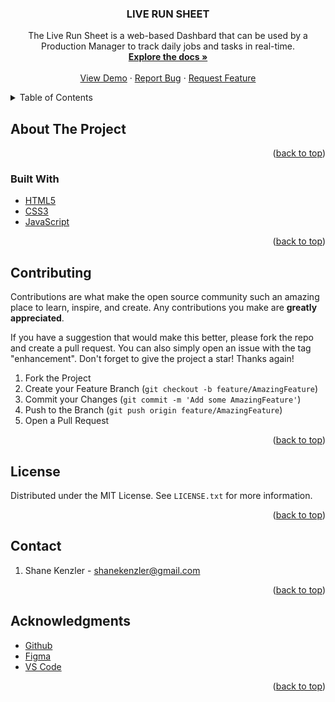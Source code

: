<h3 align="center">LIVE RUN SHEET</h3>

  <p align="center">
    The Live Run Sheet is a web-based Dashbard that can be used by a Production Manager to track daily jobs and tasks in real-time. 
    <br />
    <a href="https://github.com/github_skenzler/live_run_sheet"><strong>Explore the docs »</strong></a>
    <br />
    <br />
    <a href="https://github.com/github_skenzler/repo_name">View Demo</a>
    ·
    <a href="https://github.com/github_skenzler/live_run_sheet/issues">Report Bug</a>
    ·
    <a href="https://github.com/github_username/repo_name/issues">Request Feature</a>
  </p>
</div>



<!-- TABLE OF CONTENTS -->
<details>
  <summary>Table of Contents</summary>
  <ol>
    <li>
      <a href="#about-the-project">About The Project</a>
      <ul>
        <li><a href="#built-with">Built With</a></li>
      </ul>
    </li>
    <li>
      <a href="#getting-started">Getting Started</a>
      <ul>
        <li><a href="#prerequisites">Prerequisites</a></li>
        <li><a href="#installation">Installation</a></li>
      </ul>
    </li>
    <li><a href="#usage">Usage</a></li>
    <li><a href="#roadmap">Roadmap</a></li>
    <li><a href="#contributing">Contributing</a></li>
    <li><a href="#license">License</a></li>
    <li><a href="#contact">Contact</a></li>
    <li><a href="#acknowledgments">Acknowledgments</a></li>
  </ol>
</details>



<!-- ABOUT THE PROJECT -->
## About The Project

<p align="right">(<a href="#top">back to top</a>)</p>

### Built With
* [HTML5](https://html.com/html5)
* [CSS3](https://www.w3.org/)
* [JavaScript](https://www.javascript.com)

<p align="right">(<a href="#top">back to top</a>)</p>



<!-- CONTRIBUTING -->
## Contributing

Contributions are what make the open source community such an amazing place to learn, inspire, and create. Any contributions you make are **greatly appreciated**.

If you have a suggestion that would make this better, please fork the repo and create a pull request. You can also simply open an issue with the tag "enhancement".
Don't forget to give the project a star! Thanks again!

1. Fork the Project
2. Create your Feature Branch (`git checkout -b feature/AmazingFeature`)
3. Commit your Changes (`git commit -m 'Add some AmazingFeature'`)
4. Push to the Branch (`git push origin feature/AmazingFeature`)
5. Open a Pull Request

<p align="right">(<a href="#top">back to top</a>)</p>



<!-- LICENSE -->
## License

Distributed under the MIT License. See `LICENSE.txt` for more information.

<p align="right">(<a href="#top">back to top</a>)</p>



<!-- CONTACT -->
## Contact
1. Shane Kenzler - shanekenzler@gmail.com

<p align="right">(<a href="#top">back to top</a>)</p>



<!-- ACKNOWLEDGMENTS -->
## Acknowledgments

* [Github](https://github.com)
* [Figma](https://www.figma.com)
* [VS Code](https://code.visualstudio.com)

<p align="right">(<a href="#top">back to top</a>)</p>
